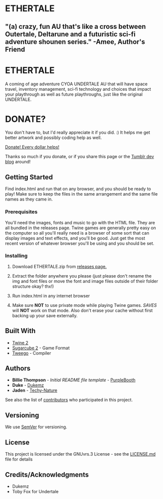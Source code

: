 # ETHERTALE
## "(a) crazy, fun AU that's like a cross between Outertale, Deltarune and a futuristic sci-fi adventure shounen series." -Amee, Author's Friend

# ETHERTALE

A coming of age adventure CYOA UNDERTALE AU that will have space travel, inventory management, sci-fi technology and choices that impact your playthrough as well as future playthroughs, just like the original UNDERTALE.

# DONATE?

You don't have to, but I'd really appreciate it if you did. :) It helps me get better artwork and possibly coding help as well. 

[Donate! Every dollar helps!](https://www.paypal.com/cgi-bin/webscr?cmd=_donations&business=JQ9BXNQUQS5NQ&currency_code=USD)

Thanks so much if you donate, or if you share this page or the [Tumblr dev blog](https://ethertale-fangame.tumblr.com) around!

## Getting Started

Find index.html and run that on any browser, and you should be ready to play! Make sure to keep the files in the same arrangement and the same file names as they came in.

### Prerequisites

You'll need the images, fonts and music to go with the HTML file. They are all bundled in the releases page. Twine games are generally pretty easy on the computer so all you'll really need is a browser of some sort that can display images and text effects, and you'll be good. Just get the most recent version of whatever browser you'll be using and you should be set.

### Installing

1. Download ETHERTALE.zip from [releases page.](https://github.com/Techy-Nature/ETHERTALE/releases)

2. Extract the folder anywhere you please (just please don't rename the img and font files or move the font and image files outside of their folder structure okay? thx!)

3. Run index.html in any internet browser

4. Make sure **NOT** to use private mode while playing Twine games. *SAVES* will **NOT** work on that mode. Also don't erase your cache without first backing up your save externally.

## Built With

* [Twine 2](http://twinery.org)
* [Sugarcube 2](https://www.motoslave.net/sugarcube/2/) - Game Format
* [Tweego](http://www.motoslave.net/tweego/docs/#introduction) - Compiler

## Authors

* **Billie Thompson** - *Initial README file template* - [PurpleBooth](https://github.com/PurpleBooth)
* **Duke** - [Dukemz](https://github.com/Dukemz)
* **Jaden** - [Techy-Nature](https://github.com/Techy-Nature)

See also the list of [contributors](https://github.com/Techy-girl/ETHERTALE/contributors) who participated in this project.

## Versioning

We use [SemVer](http://semver.org/) for versioning.

## License

This project is licensed under the GNUvrs.3 License - see the [LICENSE.md](https://github.com/Techy-Nature/ETHERTALE/blob/master/LICENSE) file for details

## Credits/Acknowledgments

* Dukemz
* Toby Fox for Undertale
